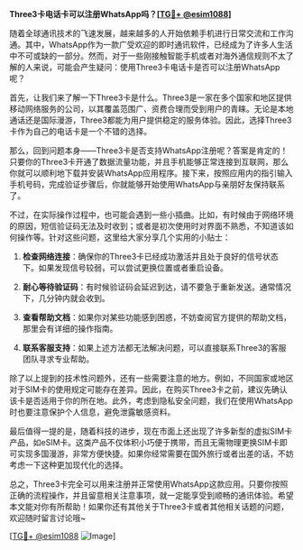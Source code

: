 **Three3卡电话卡可以注册WhatsApp吗？[[TG💪+ @esim1088](https://t.me/s/esim1088)]**

随着全球通讯技术的飞速发展，越来越多的人开始依赖手机进行日常交流和工作沟通。其中，WhatsApp作为一款广受欢迎的即时通讯软件，已经成为了许多人生活中不可或缺的一部分。然而，对于一些刚接触智能手机或者对海外通信规则不太了解的人来说，可能会产生疑问：使用Three3卡电话卡是否可以注册WhatsApp呢？

首先，让我们来了解一下Three3卡是什么。Three3是一家在多个国家和地区提供移动网络服务的公司，以其覆盖范围广、资费合理而受到用户的青睐。无论是本地通话还是国际漫游，Three3都能为用户提供稳定的服务体验。因此，选择Three3卡作为自己的电话卡是一个不错的选择。

那么，回到问题本身——Three3卡是否支持WhatsApp注册呢？答案是肯定的！只要你的Three3卡开通了数据流量功能，并且手机能够正常连接到互联网，那么你就可以顺利地下载并安装WhatsApp应用程序。接下来，按照应用内的指引输入手机号码，完成验证步骤后，你就能够开始使用WhatsApp与亲朋好友保持联系了。

不过，在实际操作过程中，也可能会遇到一些小插曲。比如，有时候由于网络环境的原因，短信验证码无法及时收到；或者是初次使用时对界面不熟悉，不知道该如何操作等。针对这些问题，这里给大家分享几个实用的小贴士：

1. **检查网络连接**：确保你的Three3卡已经成功激活并且处于良好的信号状态下。如果发现信号较弱，可以尝试更换位置或者重启设备。
   
2. **耐心等待验证码**：有时候验证码会延迟到达，请不要急于重新发送。通常情况下，几分钟内就会收到。
   
3. **查看帮助文档**：如果你对某些功能感到困惑，不妨查阅官方提供的帮助文档，那里会有详细的操作指南。
   
4. **联系客服支持**：如果上述方法都无法解决问题，可以直接联系Three3的客服团队寻求专业帮助。

除了以上提到的技术性问题外，还有一些需要注意的地方。例如，不同国家或地区对于SIM卡的使用规定可能存在差异。因此，在购买Three3卡之前，建议先确认该卡是否适用于你的所在地。此外，考虑到隐私安全问题，我们在使用WhatsApp时也要注意保护个人信息，避免泄露敏感资料。

最后值得一提的是，随着科技的进步，现在市面上还出现了许多新型的虚拟SIM卡产品，如eSIM卡。这类产品不仅体积小巧便于携带，而且无需物理更换SIM卡即可实现多国漫游，非常方便快捷。如果你经常需要在国外旅行或者出差的话，不妨考虑一下这种更加现代化的选择。

总之，Three3卡完全可以用来注册并正常使用WhatsApp这款应用。只要你按照正确的流程操作，并且留意相关注意事项，就一定能享受到顺畅的通讯体验。希望本文能对你有所帮助！如果你还有其他关于Three3卡或者其他相关话题的问题，欢迎随时留言讨论哦~

[[TG💪+ @esim1088](https://t.me/s/esim1088) ![Image](https://i.postimg.cc/4NQfJmqS/Snipaste-2025-05-13-00-14-12.png)]